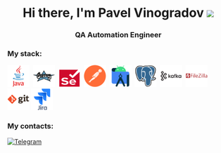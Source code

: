 <h1 align="center">Hi there, I'm Pavel Vinogradov
<img src="https://github.com/blackcater/blackcater/blob/main/images/banner.gif" height="32"/></h1>
<h3 align="center">QA Automation Engineer</h3>

### My stack: 
<div>
<img src="https://github.com/devicons/devicon/blob/master/icons/java/java-original-wordmark.svg" width="50" height="50" />&nbsp;
<img src="https://github.com/devicons/devicon/blob/master/icons/groovy/groovy-original.svg"  width="50" height="50" />&nbsp;
<img src="https://github.com/devicons/devicon/blob/master/icons/selenium/selenium-original.svg" width="50" height="40"/>&nbsp; 
<img src="https://github.com/qajenna/qajenna/blob/main/icons/Postman.png" width="50" height="50"/>&nbsp;
<img src="https://github.com/devicons/devicon/blob/master/icons/androidstudio/androidstudio-original.svg" width="50" height="50"/>&nbsp;
<img src="https://github.com/devicons/devicon/blob/master/icons/postgresql/postgresql-original.svg" width="50" height="50"/>&nbsp
<img src="https://github.com/devicons/devicon/blob/master/icons/apachekafka/apachekafka-original-wordmark.svg" width="50" height="50" />&nbsp;
  <img src="https://github.com/devicons/devicon/blob/master/icons/filezilla/filezilla-plain-wordmark.svg" width="50" height="50" />&nbsp;
<img src="https://github.com/devicons/devicon/blob/master/icons/git/git-original-wordmark.svg" width="50" height="50"/>
<img src="https://github.com/devicons/devicon/blob/master/icons/jira/jira-original-wordmark.svg" width="50" height="50"/>&nbsp;
</div> 

  

### My contacts:
<div id="badges">
  <a href="https://t.me/magicvolf">
    <img src="https://td-odegda.ru/images/logo/telegram2.png" height="50" alt="Telegram"/>
  </a>
</div>
